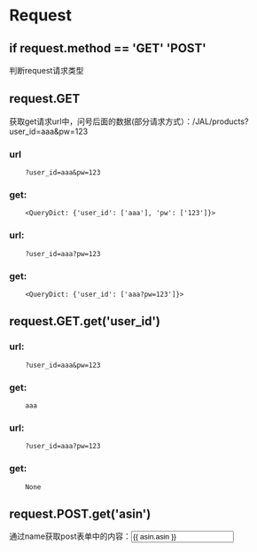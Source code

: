 # Request
## if request.method == 'GET' 'POST'
判断request请求类型
## request.GET
获取get请求url中，问号后面的数据(部分请求方式）：/JAL/products?user_id=aaa&pw=123
### url
        ?user_id=aaa&pw=123
### get: 
        <QueryDict: {'user_id': ['aaa'], 'pw': ['123']}>
### url: 
        ?user_id=aaa?pw=123
### get: 
        <QueryDict: {'user_id': ['aaa?pw=123']}>

## request.GET.get('user_id')
### url:
        ?user_id=aaa&pw=123
### get:
        aaa
### url:
        ?user_id=aaa?pw=123
### get:
        None
## request.POST.get('asin')
通过name获取post表单中的内容：<input type="text" name="asin" id="" value="{{ asin.asin }}" />
